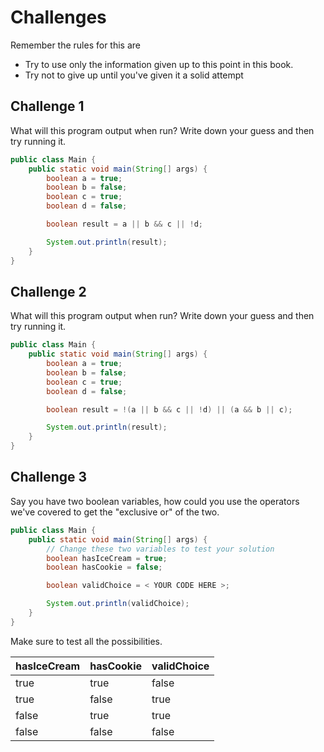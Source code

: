 # Challenges

Remember the rules for this are
* Try to use only the information given up to this point in this book.
* Try not to give up until you've given it a solid attempt

## Challenge 1

What will this program output when run? Write down your guess and then try running it.

```java
public class Main {
    public static void main(String[] args) {
        boolean a = true;
        boolean b = false;
        boolean c = true;
        boolean d = false;

        boolean result = a || b && c || !d;

        System.out.println(result);
    }
}
```

## Challenge 2

What will this program output when run? Write down your guess and then try running it.

```java
public class Main {
    public static void main(String[] args) {
        boolean a = true;
        boolean b = false;
        boolean c = true;
        boolean d = false;

        boolean result = !(a || b && c || !d) || (a && b || c);

        System.out.println(result);
    }
}
```

## Challenge 3

Say you have two boolean variables, how could you use the operators we've covered to get the "exclusive or" of the two.

```java
public class Main {
    public static void main(String[] args) {
        // Change these two variables to test your solution
        boolean hasIceCream = true;
        boolean hasCookie = false;

        boolean validChoice = < YOUR CODE HERE >;

        System.out.println(validChoice);
    }
}
```

Make sure to test all the possibilities.

| hasIceCream | hasCookie | validChoice |
|-------------|-----------|-------------|
| true        | true      | false       |
| true        | false     | true        |
| false       | true      | true        |
| false       | false     | false       |